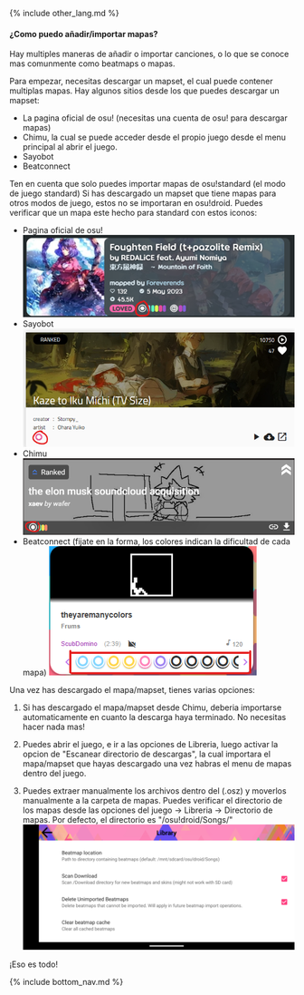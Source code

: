{% include other_lang.md %}

#### ¿Como puedo añadir/importar mapas?

Hay multiples maneras de añadir o importar canciones, o lo que se conoce mas comunmente como beatmaps o mapas.

Para empezar, necesitas descargar un mapset, el cual puede contener multiplas mapas. Hay algunos sitios desde los que puedes descargar un mapset:

- La pagina oficial de osu! (necesitas una cuenta de osu! para descargar mapas)
- Chimu, la cual se puede acceder desde el propio juego desde el menu principal al abrir el juego.
- Sayobot
- Beatconnect

Ten en cuenta que solo puedes importar mapas de osu!standard (el modo de juego standard) Si has descargado un mapset que tiene mapas para otros modos de juego, estos no se importaran en osu!droid. Puedes verificar que un mapa este hecho para standard con estos iconos:

- Pagina oficial de osu!
![osu! map panel](/docs/feature/image-1.png)
- Sayobot
![sayo map panel](/docs/feature/image-2.png)
- Chimu
![chimu map panel](/docs/feature/image-3.png)
- Beatconnect (fijate en la forma, los colores indican la dificultad de cada mapa)
![beatconn map panel](/docs/feature/image-4.png)


Una vez has descargado el mapa/mapset, tienes varias opciones:

1. Si has descargado el mapa/mapset desde Chimu, deberia importarse automaticamente en cuanto la descarga haya terminado. No necesitas hacer nada mas!

2. Puedes abrir el juego, e ir a las opciones de Libreria, luego activar la opcion de "Escanear directorio de descargas", la cual importara el mapa/mapset que hayas descargado una vez habras el menu de mapas dentro del juego.

3. Puedes extraer manualmente los archivos dentro del (.osz) y moverlos manualmente a la carpeta de mapas. Puedes verificar el directorio de los mapas desde las opciones del juego -> Libreria -> Directorio de mapas. Por defecto, el directorio es "/osu!droid/Songs/" 
![scan download option](/docs/feature/image-5.png)

¡Eso es todo!

<!-- Don't touch this part thank you -->
{% include bottom_nav.md %}